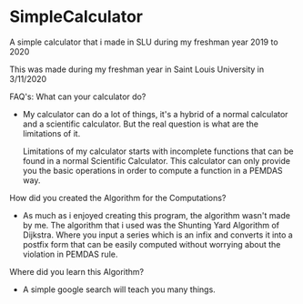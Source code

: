 # SimpleCalculator
A simple calculator that i made in SLU during my freshman year 2019 to 2020

This was made during my freshman year in Saint Louis University in 3/11/2020

FAQ's:
What can your calculator do?
- My calculator can do a lot of things, it's a hybrid of a normal calculator and a scientific calculator. But the real question is
  what are the limitations of it.

  Limitations of my calculator starts with incomplete functions that can be found in a normal Scientific Calculator. This calculator
  can only provide you the basic operations in order to compute a function in a PEMDAS way.
  
How did you created the Algorithm for the Computations?
- As much as i enjoyed creating this program, the algorithm wasn't made by me. The algorithm that i used was the Shunting Yard Algorithm
  of Dijkstra. Where you input a series which is an infix and converts it into a postfix form that can be easily computed without worrying
  about the violation in PEMDAS rule.
  
Where did you learn this Algorithm?
- A simple google search will teach you many things.

